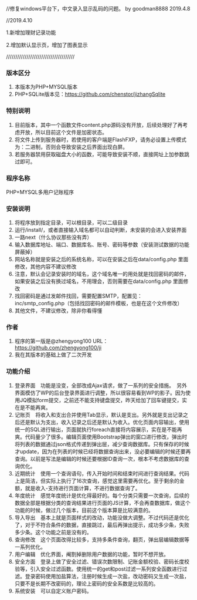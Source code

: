 //修复windows平台下，中文录入显示乱码的问题。 by goodman8888 2019.4.8

//2019.4.10

1.新增加理财记录功能 

2.增加默认显示页，增加了图表显示







/////////////////////////////////////



### 版本区分
1. 本版本为PHP+MYSQL版本
2. PHP+SQLite版本见：https://github.com/chenstor/jizhangSqlite

### 特别说明
1. 目前版本，其中一个函数文件content.php源码没有开放，后续处理好了再考虑开放，所以目前这个文件是加密状态。
2. 将文件上传到服务器时，若使用的客户端是FlashFXP，请务必设置上传模式为：二进制，否则会导致安装之后界面出现白屏。
3. 若服务器禁用获取磁盘大小的函数，可能导致安装不顺，直接网址上加参数跳过即可。

### 程序名称
PHP+MYSQL多用户记账程序

### 安装说明
1. 将程序放到指定目录，可以根目录，可以二级目录
2. 运行/install/，或者直接输入域名都可以自动判断，未安装的会进入安装界面
3. 一路next（什么协议那些没有弄）
4. 输入数据库地址、端口、数据库名、账号、密码等参数（安装测试数据的功能屏蔽掉）
5. 网站名称就是安装之后的系统名称，可以在安装之后在data/config.php 里面修改，其他内容不建议修改
6. 注意，默认会记录安装时的域名，这个域名唯一的用处就是找回密码的邮件，如果安装之后没有换过域名，不用理会，否则需要在data/config.php 里面修改
7. 找回密码是通过发邮件找回，需要配置SMTP，配置见：inc/smtp_config.php（包括找回密码的邮件模板，也是在这个文件修改）
8. 其他文件，不建议修改，除非你看得懂

### 作者
1. 程序的第一版是@zhengyong100 URL：https://github.com/zhengyong100/ji
2. 我在其版本的基础上做了二次开发

### 功能介绍
1. 登录界面　功能是没变，全部改成Ajax请求，做了一系列的安全措施。　另外界面模仿了WP的后台登录界面进行调整，所以很容易看到WP的影子。因为使用JQ模拟form提交，之前还不能支持键盘提交，昨天给加了回车键提交，实在是不能再爽。
2. 记账页　将收入和支出合并使用Tab显示，默认是支出。另外就是支出记录之后还是默认为支出，收入记录之后还是默认为收入。优化页面内容输出，使用统一的SQL进行输出，页面就执行foreach直接将内容展示，实在是不能再爽。代码量少了很多。编辑页面使用Bootstrap弹出的窗口进行修改，弹出时将列表的数据通过json格式传递到弹出层，减少查询数据库。只有保存的时候才update，因为在列表的时候已经将数据查询出来，没必要编辑的时候还要再查询。以前是写法是编辑的时候还要根据ID查询一次，根本不考虑数据库的查询优化。
3. 近期统计　使用一个查询语句，传入开始时间和结束时间进行查询结果。代码上是简洁，但实际上执行了16次查询，感觉这里需要再优化。至于剩余的金额，就是收入-支持进行页面计算，不进行数据查询了。
4. 年度统计　感觉年度统计是优化得最好的。每个分类只需要一次查询，后续的数据全部是根据分类的查询结果进行页面的JS计算，不会再查数据库，做这个功能的时候，做过几个版本，目前这个版本算是比较满意的。
5. 导入导出　基本上就是页面样式的改动，功能没做大调整。不过代码还是优化了，对于不符合条件的数据，直接跳过，最后再弹出提示，成功多少条，失败多少条。这个功能之前是没有的。
6. 查询修改　这个页面改得比较多，支持多条件查询，翻页，弹出层编辑数据等一系列优化。
7. 用户编辑　优化界面，阉割掉删除用户数据的功能，暂时不想开放。
8. 安全方面　登录上做了安全过滤、错误次数限制、记账金额校验、密码长度校验等，引入安全过滤函数。使用统一的get和post过滤一系列安全函数进行过滤。登录密码使用加盐算法，注册时候生成一次盐，改动密码又生成一次盐，只要不是长期不改密码的，理论上密码的安全系数是比较高的。
9. 系统安装　可以自定义账户密码。
